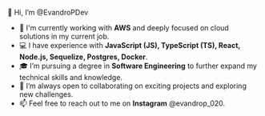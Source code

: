 👋 Hi, I’m @EvandroPDev

- 🌱 I'm currently working with **AWS** and deeply focused on cloud solutions in my current job.
- 💻 I have experience with **JavaScript (JS), TypeScript (TS), React, Node.js, Sequelize, Postgres, Docker**.
- 🎓 I’m pursuing a degree in **Software Engineering** to further expand my technical skills and knowledge.
- 💞️ I’m always open to collaborating on exciting projects and exploring new challenges.
- 📫 Feel free to reach out to me on **Instagram** @evandrop_020.

<!---
EvandroPDev/EvandroPDev is a ✨ special ✨ repository because its `README.md` (this file) appears on your GitHub profile.
You can click the Preview link to take a look at your changes.
--->
